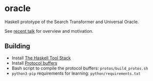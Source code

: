 # oracle

Haskell prototype of the Search Transformer and Universal Oracle.

See [recent talk](https://www.youtube.com/watch?v=GtAo8wqWHHg) for overview and motivation.

## Building

- Install [The Haskell Tool Stack](https://docs.haskellstack.org/en/stable/README/)
- Install [Protocol buffers](https://developers.google.com/protocol-buffers)
- Bash script to compile the protocol buffers: `protos/build_protos.sh`
- `python3-pip` requirements for learning: `python/requirements.txt`

